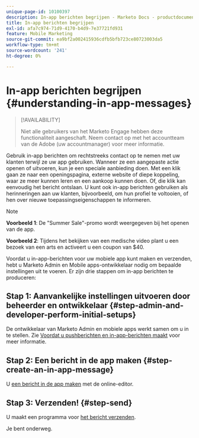 ```yaml
---
unique-page-id: 10100397
description: In-app berichten begrijpen - Marketo Docs - productdocumentatie
title: In-app berichten begrijpen
exl-id: afa7c974-71d9-4170-b4d9-7e37721fd931
feature: Mobile Marketing
source-git-commit: ea9bf2a002415936cdfb5bfb723ce80723003da5
workflow-type: tm+mt
source-wordcount: '241'
ht-degree: 0%

---
```


# In-app berichten begrijpen {#understanding-in-app-messages}

>[!AVAILABILITY]
>
>
>Niet alle gebruikers van het Marketo Engage hebben deze functionaliteit aangeschaft. Neem contact op met het accountteam van de Adobe (uw accountmanager) voor meer informatie.

Gebruik in-app berichten om rechtstreeks contact op te nemen met uw klanten terwijl ze uw app gebruiken. Wanneer ze een aangepaste actie openen of uitvoeren, kun je een speciale aanbieding doen. Met een klik gaan ze naar een openingspagina, externe website of diepe koppeling, waar ze meer kunnen leren en een aankoop kunnen doen. Of, die klik kan eenvoudig het bericht ontslaan.  U kunt ook in-app berichten gebruiken als herinneringen aan uw klanten, bijvoorbeeld, om hun profiel te voltooien, of hen over nieuwe toepassingseigenschappen te informeren.

>[!NOTE]
>
>**Voorbeeld 1**: De &quot;Summer Sale&quot;-promo wordt weergegeven bij het openen van de app.
>
>**Voorbeeld 2**: Tijdens het bekijken van een medische video plant u een bezoek van een arts en activeert u een coupon van $40.

Voordat u in-app-berichten voor uw mobiele app kunt maken en verzenden, hebt u Marketo Admin en Mobile apps-ontwikkelaar nodig om bepaalde instellingen uit te voeren.  Er zijn drie stappen om in-app berichten te produceren:

## Stap 1: Aanvankelijke instellingen uitvoeren door beheerder en ontwikkelaar {#step-admin-and-developer-perform-initial-setups}

De ontwikkelaar van Marketo Admin en mobiele apps werkt samen om u in te stellen. Zie [Voordat u pushberichten en in-app-berichten maakt](/help/marketo/product-docs/mobile-marketing/admin/before-you-create-push-notifications-and-in-app-messages.md) voor meer informatie.

## Stap 2: Een bericht in de app maken {#step-create-an-in-app-message}

U [een bericht in de app maken](/help/marketo/product-docs/mobile-marketing/in-app-messages/creating-in-app-messages/create-an-in-app-message.md) met de online-editor.

## Stap 3: Verzenden! {#step-send}

U maakt een programma voor [het bericht verzenden](/help/marketo/product-docs/mobile-marketing/in-app-messages/sending-your-in-app-message/send-your-in-app-message.md).

Je bent onderweg.
